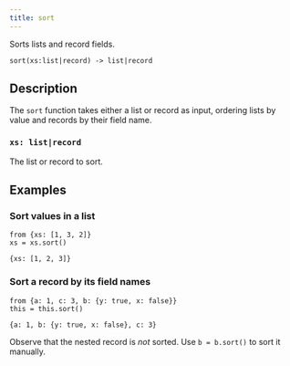 ```yaml
---
title: sort
---
```


Sorts lists and record fields.

```tql
sort(xs:list|record) -> list|record
```

## Description

The `sort` function takes either a list or record as input, ordering lists by
value and records by their field name.

### `xs: list|record`

The list or record to sort.

## Examples

### Sort values in a list

```tql
from {xs: [1, 3, 2]}
xs = xs.sort()
```

```tql
{xs: [1, 2, 3]}
```

### Sort a record by its field names

```tql
from {a: 1, c: 3, b: {y: true, x: false}}
this = this.sort()
```

```tql
{a: 1, b: {y: true, x: false}, c: 3}
```

Observe that the nested record is *not* sorted. Use `b = b.sort()` to sort it
manually.
